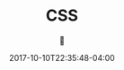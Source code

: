 ---
date: 2017-10-10T22:35:48-04:00
title: "CSS"
seo_title: "CSS | 🦒"
subheader:
     greeting: CSS - Style a Website
     description: This course covers the basics of styling a website using CSS. Work your way through the videos/articles and I'll teach you everything you need to know to style a basic website!
description: This tutorial covers how to use introduction in CSS.
author: 🦒
image: introduction.png
video: WZ2uqGkHoR0
url: /web-development/css/
weight: 1
layout: course_home
---